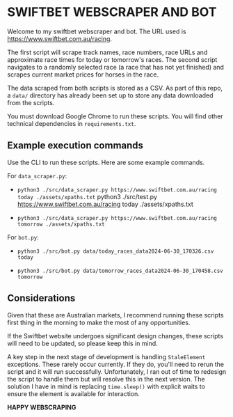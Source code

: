 # **SWIFTBET WEBSCRAPER AND BOT**

Welcome to my swiftbet webscraper and bot.
The URL used is https://www.swiftbet.com.au/racing.


The first script will scrape track names, race numbers, race URLs and approximate race times for today or tomorrow's races.
The second script navigates to a randomly selected race (a race that has not yet finished) and scrapes current market prices for horses in the race.

The data scraped from both scripts is stored as a CSV.
As part of this repo, a `data/` directory has already been set up to store any data downloaded from the scripts.

You must download Google Chrome to run these scripts.
You will find other technical dependencies in `requirements.txt`.

## Example execution commands

Use the CLI to run these scripts.
Here are some example commands.

For `data_scraper.py`:

- `python3 ./src/data_scraper.py https://www.swiftbet.com.au/racing today ./assets/xpaths.txt`
python3 ./src/test.py https://www.swiftbet.com.au/racing today ./assets/xpaths.txt

- `python3 ./src/data_scraper.py https://www.swiftbet.com.au/racing tomorrow ./assets/xpaths.txt`

For `bot.py`:

- `python3 ./src/bot.py data/today_races_data2024-06-30_170326.csv today`

- `python3 ./src/bot.py data/tomorrow_races_data2024-06-30_170458.csv tomorrow`

## Considerations

Given that these are Australian markets, I recommend running these scripts first thing in the morning to make the most of any opportunities.

If the Swiftbet website undergoes significant design changes, these scripts will need to be updated, so please keep this in mind.

A key step in the next stage of development is handling `StaleElement` exceptions.
These rarely occur currently. If they do, you'll need to rerun the script and it will run successfully.
Unfortunately, I ran out of time to redesign the script to handle them but will resolve this in the next version.
The solution I have in mind is replacing `time.sleep()` with explicit waits to ensure the element is available for interaction.

**HAPPY WEBSCRAPING**


